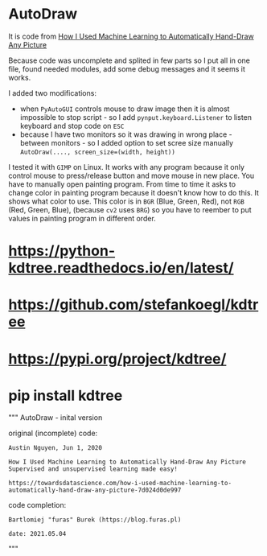 # AutoDraw

It is code from [How I Used Machine Learning to Automatically Hand-Draw Any Picture](https://towardsdatascience.com/how-i-used-machine-learning-to-automatically-hand-draw-any-picture-7d024d0de997)

Because code was uncomplete and splited in few parts so I put all in one file, found needed modules, add some debug messages and it seems it works.

I added two modifications:

- when `PyAutoGUI` controls mouse to draw image then it is almost impossible to stop script - so I add `pynput.keyboard.Listener` to listen keyboard and stop code on `ESC`
- because I have two monitors so it was drawing in wrong place - between monitors - so I added option to set scree size manually `AutoDraw(...., screen_size=(width, height))`

I tested it with `GIMP` on Linux. It works with any program because it only control mouse to press/release button and move mouse in new place.
You have to manually open painting program. From time to time it asks to change color in painting program because it doesn't know how to do this. 
It shows what color to use. 
This color is in `BGR` (Blue, Green, Red), not `RGB` (Red, Green, Blue), (because `cv2` uses `BRG`) so you have to reember to put values in painting program in different order.


# https://python-kdtree.readthedocs.io/en/latest/
# https://github.com/stefankoegl/kdtree
# https://pypi.org/project/kdtree/
# pip install kdtree


"""
AutoDraw - inital version 

original (incomplete) code: 

    Austin Nguyen, Jun 1, 2020

    How I Used Machine Learning to Automatically Hand-Draw Any Picture
    Supervised and unsupervised learning made easy!

    https://towardsdatascience.com/how-i-used-machine-learning-to-automatically-hand-draw-any-picture-7d024d0de997

code completion:

    Bartlomiej "furas" Burek (https://blog.furas.pl)

    date: 2021.05.04
"""


